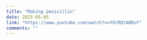 ```yaml
---
title: "Making penicillin"
date: 2025-05-05
link: "https://www.youtube.com/watch?v=YOrRQtA8BsY"
comments: ""
---
```


